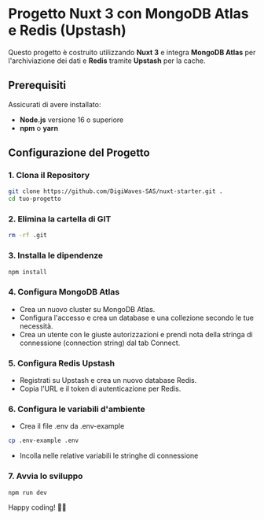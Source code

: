 # Progetto Nuxt 3 con MongoDB Atlas e Redis (Upstash)

Questo progetto è costruito utilizzando **Nuxt 3** e integra **MongoDB Atlas** per l'archiviazione dei dati e **Redis** tramite **Upstash** per la cache.

## Prerequisiti

Assicurati di avere installato:

- **Node.js** versione 16 o superiore
- **npm** o **yarn**

## Configurazione del Progetto

### 1. Clona il Repository

```bash
git clone https://github.com/DigiWaves-SAS/nuxt-starter.git .
cd tuo-progetto
```

### 2. Elimina la cartella di GIT

```bash
rm -rf .git
```

### 3. Installa le dipendenze

```bash
npm install
```

### 4. Configura MongoDB Atlas

- Crea un nuovo cluster su MongoDB Atlas.
- Configura l'accesso e crea un database e una collezione secondo le tue necessità.
- Crea un utente con le giuste autorizzazioni e prendi nota della stringa di connessione (connection string) dal tab Connect.

### 5. Configura Redis Upstash

- Registrati su Upstash e crea un nuovo database Redis.
- Copia l'URL e il token di autenticazione per Redis.

### 6. Configura le variabili d'ambiente

- Crea il file .env da .env-example
```bash
cp .env-example .env
```
- Incolla nelle relative variabili le stringhe di connessione

### 7. Avvia lo sviluppo

```bash
npm run dev
```

Happy coding! 🎉🎉